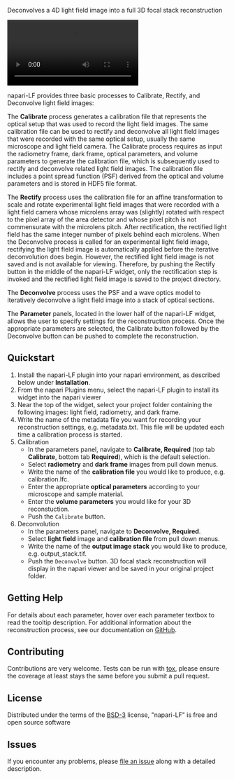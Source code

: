 

<!-- This file is designed to provide you with a starting template for documenting
the functionality of your plugin. Its content will be rendered on your plugin's
napari hub page.

The sections below are given as a guide for the flow of information only, and
are in no way prescriptive. You should feel free to merge, remove, add and 
rename sections at will to make this document work best for your plugin. 

# Description

This should be a detailed description of the context of your plugin and its 
intended purpose.

If you have videos or screenshots of your plugin in action, you should include them
here as well, to make them front and center for new users. 

You should use absolute links to these assets, so that we can easily display them 
on the hub. The easiest way to include a video is to use a GIF, for example hosted
on imgur. You can then reference this GIF as an image.

![Example GIF hosted on Imgur](https://i.imgur.com/A5phCX4.gif)

Note that GIFs larger than 5MB won't be rendered by GitHub - we will however,
render them on the napari hub.

The other alternative, if you prefer to keep a video, is to use GitHub's video
embedding feature.

1. Push your `DESCRIPTION.md` to GitHub on your repository (this can also be done
as part of a Pull Request)
2. Edit `.napari/DESCRIPTION.md` **on GitHub**.
3. Drag and drop your video into its desired location. It will be uploaded and
hosted on GitHub for you, but will not be placed in your repository.
4. We will take the resolved link to the video and render it on the hub.

Here is an example of an mp4 video embedded this way.

https://user-images.githubusercontent.com/17995243/120088305-6c093380-c132-11eb-822d-620e81eb5f0e.mp4

# Intended Audience & Supported Data

This section should describe the target audience for this plugin (any knowledge,
skills and experience required), as well as a description of the types of data
supported by this plugin.

Try to make the data description as explicit as possible, so that users know the
format your plugin expects. This applies both to reader plugins reading file formats
and to function/dock widget plugins accepting layers and/or layer data.
For example, if you know your plugin only works with 3D integer data in "tyx" order,
make sure to mention this.

If you know of researchers, groups or labs using your plugin, or if it has been cited
anywhere, feel free to also include this information here.

# Quickstart

This section should go through step-by-step examples of how your plugin should be used.
Where your plugin provides multiple dock widgets or functions, you should split these
out into separate subsections for easy browsing. Include screenshots and videos
wherever possible to elucidate your descriptions. 

Ideally, this section should start with minimal examples for those who just want a
quick overview of the plugin's functionality, but you should definitely link out to
more complex and in-depth tutorials highlighting any intricacies of your plugin, and
more detailed documentation if you have it.

# Additional Install Steps (uncommon)
We will be providing installation instructions on the hub, which will be sufficient
for the majority of plugins. They will include instructions to pip install, and
to install via napari itself.

Most plugins can be installed out-of-the-box by just specifying the package requirements
over in `setup.cfg`. However, if your plugin has any more complex dependencies, or 
requires any additional preparation before (or after) installation, you should add 
this information here.

# Getting Help

This section should point users to your preferred support tools, whether this be raising
an issue on GitHub, asking a question on image.sc, or using some other method of contact.
If you distinguish between usage support and bug/feature support, you should state that
here.

# How to Cite

Many plugins may be used in the course of published (or publishable) research, as well as
during conference talks and other public facing events. If you'd like to be cited in
a particular format, or have a DOI you'd like used, you should provide that information here. -->


Deconvolves a 4D light field image into a full 3D focal stack reconstruction

![GUV generated with napari-LF](https://i.imgur.com/zWlE4CB.mp4)

napari-LF provides three basic processes to Calibrate, Rectify, and Deconvolve light field images:

The **Calibrate** process generates a calibration file that represents the optical setup that was used to record the light field images. The same calibration file can be used to rectify and deconvolve all light field images that were recorded with the same optical setup, usually the same microscope and light field camera. The Calibrate process requires as input the radiometry frame, dark frame, optical parameters, and volume parameters to generate the calibration file, which is subsequently used to rectify and deconvolve related light field images. The calibration file includes a point spread function (PSF) derived from the optical and volume parameters and is stored in HDF5 file format.

The **Rectify** process uses the calibration file for an affine transformation to scale and rotate experimental light field images that were recorded with a light field camera whose microlens array was (slightly) rotated with respect to the pixel array of the area detector and whose pixel pitch is not commensurate with the microlens pitch. After rectification, the rectified light field has the same integer number of pixels behind each microlens. When the Deconvolve process is called for an experimental light field image, rectifying the light field image is automatically applied before the iterative deconvolution does begin. However, the rectified light field image is not saved and is not available for viewing. Therefore, by pushing the Rectify button in the middle of the napari-LF widget, only the rectification step is invoked and the rectified light field image is saved to the project directory.

The **Deconvolve** process uses the PSF and a wave optics model to iteratively deconvolve a light field image into a stack of optical sections.

The **Parameter** panels, located in the lower half of the napari-LF widget, allows the user to specify settings for the reconstruction process. Once the appropriate parameters are selected, the Calibrate button followed by the Deconvolve button can be pushed to complete the reconstruction.

## Quickstart
1. Install the napari-LF plugin into your napari environment, as described below under **Installation**.
1. From the napari Plugins menu, select the napari-LF plugin to install its widget into the napari viewer
1. Near the top of the widget, select your project folder containing the following images: light field, radiometry, and dark frame.
1. Write the name of the metadata file you want for recording your reconstruction settings, e.g. metadata.txt. This file will be updated each time a calibration process is started.
1. Calibration
    - In the parameters panel, navigate to **Calibrate, Required** (top tab **Calibrate**, bottom tab **Required**), which is the default selection.
    - Select **radiometry** and **dark frame** images from pull down menus.
    - Write the name of the **calibration file** you would like to produce, e.g. calibration.lfc.
    - Enter the appropriate **optical parameters** according to your microscope and sample material.
    - Enter the **volume parameters** you would like for your 3D reconstuction.
    - Push the `Calibrate` button.
1. Deconvolution
    - In the parameters panel, navigate to **Deconvolve, Required**.
    - Select **light field** image and **calibration file** from pull down menus.
    - Write the name of the **output image stack** you would like to produce, e.g. output_stack.tif.
    - Push the `Deconvolve` button.
3D focal stack reconstruction will display in the napari viewer and be saved in your original project folder.

## Getting Help
For details about each parameter, hover over each parameter textbox to read the tooltip description.
For additional information about the reconstruction process, see our documentation on [GitHub](https://github.com/PolarizedLightFieldMicroscopy/napari-LF).

## Contributing

Contributions are very welcome. Tests can be run with [tox], please ensure
the coverage at least stays the same before you submit a pull request.

## License

Distributed under the terms of the [BSD-3] license,
"napari-LF" is free and open source software

## Issues

If you encounter any problems, please [file an issue] along with a detailed description.


[BSD-3]: http://opensource.org/licenses/BSD-3-Clause
[file an issue]: https://github.com/PolarizedLightFieldMicroscopy/napari-LF/issues
[napari]: https://github.com/napari/napari
[tox]: https://tox.readthedocs.io/en/latest/
